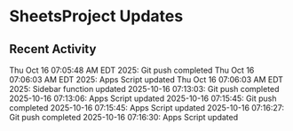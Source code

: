 # SheetsProject Updates
## Recent Activity
Thu Oct 16 07:05:48 AM EDT 2025: Git push completed
Thu Oct 16 07:06:03 AM EDT 2025: Apps Script updated
Thu Oct 16 07:06:03 AM EDT 2025: Sidebar function updated
2025-10-16 07:13:03: Git push completed
2025-10-16 07:13:06: Apps Script updated
2025-10-16 07:15:45: Git push completed
2025-10-16 07:15:45: Apps Script updated
2025-10-16 07:16:27: Git push completed
2025-10-16 07:16:30: Apps Script updated
